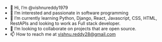 - 👋 Hi, I’m @vishnureddy1979
- 👀 I’m interested and passionate in software programming
- 🌱 I’m currently learning Python, Django, React, Javascript, CSS, HTML, RestAPIs and looking to work as Full stack developer.
- 💞️ I’m looking to collaborate on projects that are open source.
- 📫 How to reach me at vishnu.reddy28@gmail.com


<!---
vishnureddy1979/vishnureddy1979 is a ✨ special ✨ repository because its `README.md` (this file) appears on your GitHub profile.
You can click the Preview link to take a look at your changes.
--->
